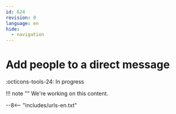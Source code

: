 ```yaml
---
id: 624
revision: 0
language: en
hide:
  - navigation
---
```


# Add people to a direct message

 :octicons-tools-24: In progress

!!! note ""
     We're working on this content.

--8<-- "includes/urls-en.txt"